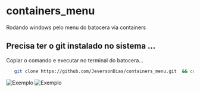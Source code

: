 # containers_menu
Rodando windows pelo menu do batocera via containers


<h2>Precisa ter o git instalado no sistema ...</h2>

<p>Copiar o comando e executar no terminal do batocera...</p>

```bash
   git clone https://github.com/JeversonDias/containers_menu.git  && cd containers_menu && chmod +x win.sh && ./win.sh
```

<img src="https://drive.google.com/uc?id=1gMLGByp4-ofrglFx3KYcvFaXT6jQAinl" alt="Exemplo">

<img src="https://drive.google.com/uc?id=1uL6lBoWp3ZzUow0QLIng1be07LUkzgJ6" alt="Exemplo">
